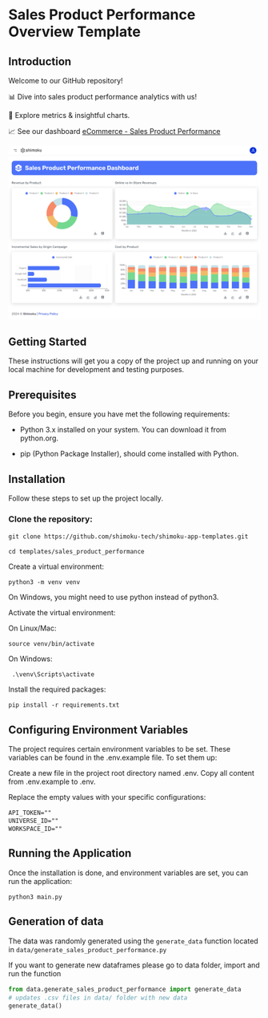 # Sales Product Performance Overview Template

## Introduction

Welcome to our GitHub repository!

📊 Dive into sales product performance analytics with us! 

🚀 Explore metrics & insightful charts. 

📈 See our dashboard [eCommerce - Sales Product Performance](https://shimoku.io/a2771688-f696-46b1-9d6a-464e854a7a61/overview?shared=true&token=03b0c41a-c4f7-11ee-9543-50e549d07122)


<p align="center">
  <img src="img/capture.png">
</p>

## Getting Started

These instructions will get you a copy of the project up and running on your local machine for development and testing purposes.

## Prerequisites

Before you begin, ensure you have met the following requirements:

- Python 3.x installed on your system. You can download it from python.org.

- pip (Python Package Installer), should come installed with Python.

## Installation

Follow these steps to set up the project locally.

### Clone the repository:

```
git clone https://github.com/shimoku-tech/shimoku-app-templates.git
```
```
cd templates/sales_product_performance
```

Create a virtual environment:

```
python3 -m venv venv
```
  
On Windows, you might need to use python instead of python3.

Activate the virtual environment: 

On Linux/Mac:

```
source venv/bin/activate
```
  
On Windows:
```
 .\venv\Scripts\activate
```

Install the required packages:

```
pip install -r requirements.txt
```
  

## Configuring Environment Variables

The project requires certain environment variables to be set. These variables can be found in the .env.example file. To set them up:

Create a new file in the project root directory named .env.
Copy all content from .env.example to .env.

Replace the empty values with your specific configurations:
```
API_TOKEN=""
UNIVERSE_ID=""
WORKSPACE_ID=""
```


## Running the Application

Once the installation is done, and environment variables are set, you can run the application:

```
python3 main.py
```

## Generation of data

The data was randomly generated using the `generate_data` function located in `data/generate_sales_product_performance.py`

If you want to generate new dataframes please go to data folder, import and run the function

```python
from data.generate_sales_product_performance import generate_data
# updates .csv files in data/ folder with new data
generate_data()
```